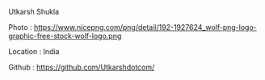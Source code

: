 Utkarsh Shukla

Photo : https://www.nicepng.com/png/detail/192-1927624_wolf-png-logo-graphic-free-stock-wolf-logo.png

Location : India

Github : https://github.com/Utkarshdotcom/
